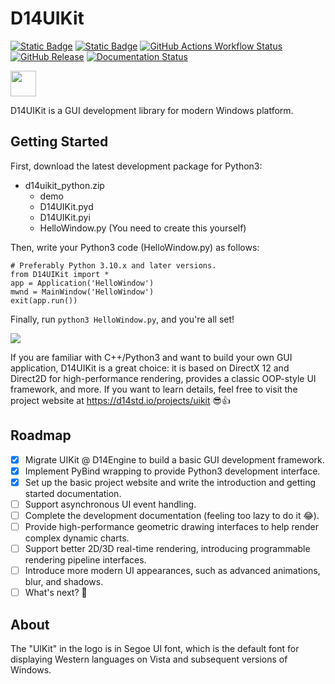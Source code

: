 ﻿# D14UIKit

[![Static Badge](https://img.shields.io/badge/C++-20-blue)](https://en.cppreference.com/w/cpp/20)
[![Static Badge](https://img.shields.io/badge/DirectX-12-logoColor%3D%252376B900)](https://github.com/microsoft/DirectX-Graphics-Samples)
[![GitHub Actions Workflow Status](https://img.shields.io/github/actions/workflow/status/DreamersGather/D14UIKit/msbuild.yml)](https://github.com/DreamersGather/D14UIKit/actions)
[![GitHub Release](https://img.shields.io/github/v/release/DreamersGather/D14UIKit)](https://github.com/DreamersGather/D14UIKit/releases)
[![Documentation Status](https://readthedocs.org/projects/d14uikit/badge/?version=latest)](https://d14std.io/projects/uikit/en/latest/?badge=latest)

<img src="https://media.githubusercontent.com/media/DreamersGather/D14UIKit.Res/main/logo.png" height="41"/>

D14UIKit is a GUI development library for modern Windows platform.

## Getting Started

First, download the latest development package for Python3:

* d14uikit_python.zip
  * demo
  * D14UIKit.pyd
  * D14UIKit.pyi
  * HelloWindow.py (You need to create this yourself)

Then, write your Python3 code (HelloWindow.py) as follows:

```python3
# Preferably Python 3.10.x and later versions.
from D14UIKit import *
app = Application('HelloWindow')
mwnd = MainWindow('HelloWindow')
exit(app.run())
```

Finally, run `python3 HelloWindow.py`, and you're all set!

<img src="https://media.githubusercontent.com/media/DreamersGather/D14Docs.Res/main/d14uikit/tutorials/hello_window.png"/>

If you are familiar with C++/Python3 and want to build your own GUI application, D14UIKit is a great choice: it is based on DirectX 12 and Direct2D for high-performance rendering, provides a classic OOP-style UI framework, and more. If you want to learn details, feel free to visit the project website at https://d14std.io/projects/uikit 😎👍

## Roadmap

- [x] Migrate UIKit @ D14Engine to build a basic GUI development framework.
- [x] Implement PyBind wrapping to provide Python3 development interface.
- [x] Set up the basic project website and write the introduction and getting started documentation.
- [ ] Support asynchronous UI event handling.
- [ ] Complete the development documentation (feeling too lazy to do it 😂).
- [ ] Provide high-performance geometric drawing interfaces to help render complex dynamic charts.
- [ ] Support better 2D/3D real-time rendering, introducing programmable rendering pipeline interfaces.
- [ ] Introduce more modern UI appearances, such as advanced animations, blur, and shadows.
- [ ] What's next? 🤔

## About

The "UIKit" in the logo is in Segoe UI font, which is the default font for displaying Western languages on Vista and subsequent versions of Windows.

